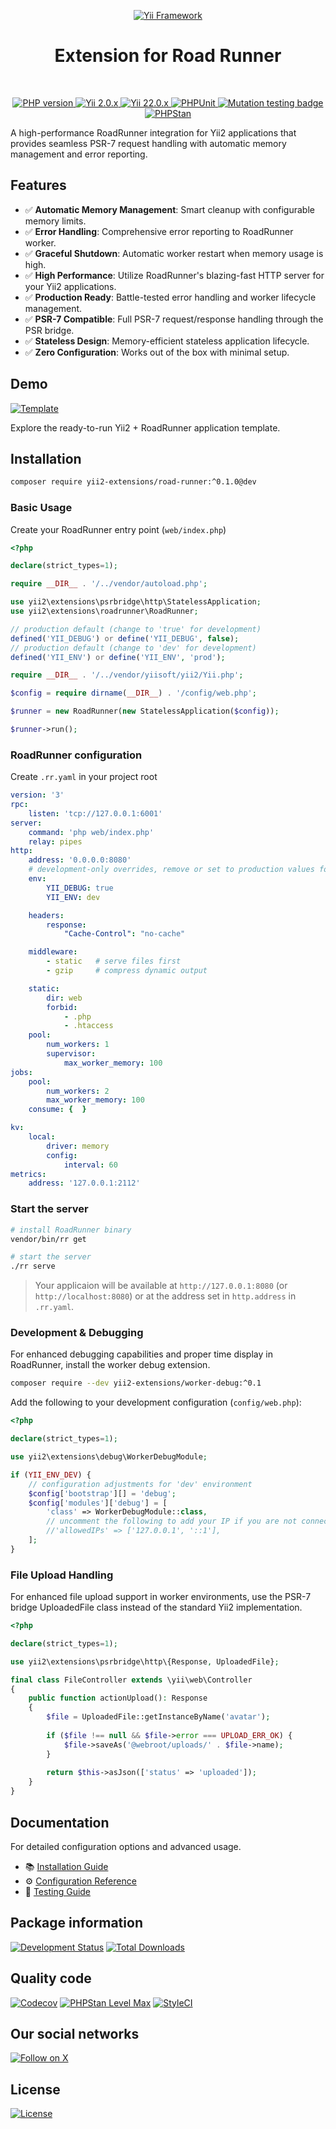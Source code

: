 <p align="center">
    <a href="https://github.com/yii2-extensions/road-runner" target="_blank">
        <img src="https://www.yiiframework.com/image/yii_logo_light.svg" alt="Yii Framework">
    </a>
    <h1 align="center">Extension for Road Runner</h1>
    <br>
</p>

<p align="center">
    <a href="https://www.php.net/releases/8.1/en.php" target="_blank">
        <img src="https://img.shields.io/badge/%3E%3D8.1-777BB4.svg?style=for-the-badge&logo=php&logoColor=white" alt="PHP version">
    </a>
    <a href="https://github.com/yiisoft/yii2/tree/2.0.53" target="_blank">
        <img src="https://img.shields.io/badge/2.0.x-0073AA.svg?style=for-the-badge&logo=yii&logoColor=white" alt="Yii 2.0.x">
    </a>
    <a href="https://github.com/yiisoft/yii2/tree/22.0" target="_blank">
        <img src="https://img.shields.io/badge/22.0.x-0073AA.svg?style=for-the-badge&logo=yii&logoColor=white" alt="Yii 22.0.x">
    </a>
    <a href="https://github.com/yii2-extensions/road-runner/actions/workflows/build.yml" target="_blank">
        <img src="https://img.shields.io/github/actions/workflow/status/yii2-extensions/road-runner/build.yml?style=for-the-badge&label=PHPUnit" alt="PHPUnit">
    </a>
    <a href="https://dashboard.stryker-mutator.io/reports/github.com/yii2-extensions/road-runner/main" target="_blank">
        <img src="https://img.shields.io/endpoint?style=for-the-badge&url=https%3A%2F%2Fbadge-api.stryker-mutator.io%2Fgithub.com%2Fyii2-extensions%2Froad-runner%2Fmain" alt="Mutation testing badge">
    </a>
    <a href="https://github.com/yii2-extensions/road-runner/actions/workflows/static.yml" target="_blank">
        <img src="https://img.shields.io/github/actions/workflow/status/yii2-extensions/road-runner/static.yml?style=for-the-badge&label=PHPStan" alt="PHPStan">
    </a>
</p>

A high-performance RoadRunner integration for Yii2 applications that provides seamless PSR-7 request handling with 
automatic memory management and error reporting.

## Features

- ✅ **Automatic Memory Management**: Smart cleanup with configurable memory limits.
- ✅ **Error Handling**: Comprehensive error reporting to RoadRunner worker.
- ✅ **Graceful Shutdown**: Automatic worker restart when memory usage is high.
- ✅ **High Performance**: Utilize RoadRunner's blazing-fast HTTP server for your Yii2 applications.
- ✅ **Production Ready**: Battle-tested error handling and worker lifecycle management.
- ✅ **PSR-7 Compatible**: Full PSR-7 request/response handling through the PSR bridge.
- ✅ **Stateless Design**: Memory-efficient stateless application lifecycle.
- ✅ **Zero Configuration**: Works out of the box with minimal setup.

## Demo

[![Template](https://img.shields.io/badge/Template-App%20Basic-74AA9C?style=for-the-badge&logo=yii&logoColor=white)](https://github.com/yii2-extensions/app-basic/tree/road-runner)

Explore the ready-to-run Yii2 + RoadRunner application template.


## Installation

```bash
composer require yii2-extensions/road-runner:^0.1.0@dev
```

### Basic Usage

Create your RoadRunner entry point (`web/index.php`)
```php
<?php

declare(strict_types=1);

require __DIR__ . '/../vendor/autoload.php';

use yii2\extensions\psrbridge\http\StatelessApplication;
use yii2\extensions\roadrunner\RoadRunner;

// production default (change to 'true' for development)
defined('YII_DEBUG') or define('YII_DEBUG', false);
// production default (change to 'dev' for development)
defined('YII_ENV') or define('YII_ENV', 'prod');

require __DIR__ . '/../vendor/yiisoft/yii2/Yii.php';

$config = require dirname(__DIR__) . '/config/web.php';

$runner = new RoadRunner(new StatelessApplication($config));

$runner->run();
```

### RoadRunner configuration

Create `.rr.yaml` in your project root
```yaml
version: '3'
rpc:
    listen: 'tcp://127.0.0.1:6001'
server:
    command: 'php web/index.php'
    relay: pipes
http:
    address: '0.0.0.0:8080'
    # development-only overrides, remove or set to production values for deploys
    env:
        YII_DEBUG: true
        YII_ENV: dev    

    headers:
        response:
            "Cache-Control": "no-cache"

    middleware:
        - static   # serve files first
        - gzip     # compress dynamic output

    static:
        dir: web
        forbid:
            - .php
            - .htaccess
    pool:
        num_workers: 1
        supervisor:
            max_worker_memory: 100
jobs:
    pool:
        num_workers: 2
        max_worker_memory: 100
    consume: {  }

kv:
    local:
        driver: memory
        config:
            interval: 60
metrics:
    address: '127.0.0.1:2112'
```

### Start the server

```bash
# install RoadRunner binary
vendor/bin/rr get

# start the server
./rr serve
```

> Your applicaion will be available at `http://127.0.0.1:8080` (or `http://localhost:8080`) or at the address set in 
`http.address` in `.rr.yaml`.

### Development & Debugging

For enhanced debugging capabilities and proper time display in RoadRunner, install the worker debug extension.

```bash
composer require --dev yii2-extensions/worker-debug:^0.1
```

Add the following to your development configuration (`config/web.php`):

```php
<?php

declare(strict_types=1);

use yii2\extensions\debug\WorkerDebugModule;

if (YII_ENV_DEV) {
    // configuration adjustments for 'dev' environment
    $config['bootstrap'][] = 'debug';
    $config['modules']['debug'] = [
        'class' => WorkerDebugModule::class,
        // uncomment the following to add your IP if you are not connecting from localhost.
        //'allowedIPs' => ['127.0.0.1', '::1'],
    ];
}
```

### File Upload Handling

For enhanced file upload support in worker environments, use the PSR-7 bridge UploadedFile class instead of the standard 
Yii2 implementation.

```php
<?php

declare(strict_types=1);

use yii2\extensions\psrbridge\http\{Response, UploadedFile};

final class FileController extends \yii\web\Controller
{
    public function actionUpload(): Response
    {
        $file = UploadedFile::getInstanceByName('avatar');
        
        if ($file !== null && $file->error === UPLOAD_ERR_OK) {
            $file->saveAs('@webroot/uploads/' . $file->name);
        }
        
        return $this->asJson(['status' => 'uploaded']);
    }
}
```

## Documentation

For detailed configuration options and advanced usage.
- 📚 [Installation Guide](docs/installation.md)
- ⚙️ [Configuration Reference](docs/configuration.md) 
- 🧪 [Testing Guide](docs/testing.md)

## Package information

[![Development Status](https://img.shields.io/badge/Status-Dev-orange.svg?style=for-the-badge&logo=packagist&logoColor=white)](https://packagist.org/packages/yii2-extensions/road-runner)
[![Total Downloads](https://img.shields.io/packagist/dt/yii2-extensions/road-runner.svg?style=for-the-badge&logo=packagist&logoColor=white&label=Downloads)](https://packagist.org/packages/yii2-extensions/road-runner)

## Quality code

[![Codecov](https://img.shields.io/codecov/c/github/yii2-extensions/road-runner.svg?style=for-the-badge&logo=codecov&logoColor=white&label=Coverage)](https://codecov.io/github/yii2-extensions/road-runner)
[![PHPStan Level Max](https://img.shields.io/badge/PHPStan-Level%20Max-4F5D95.svg?style=for-the-badge&logo=php&logoColor=white)](https://github.com/yii2-extensions/road-runner/actions/workflows/static.yml)
[![StyleCI](https://img.shields.io/badge/StyleCI-Passed-44CC11.svg?style=for-the-badge&logo=styleci&logoColor=white)](https://github.styleci.io/repos/1029366421?branch=main)

## Our social networks

[![Follow on X](https://img.shields.io/badge/-Follow%20on%20X-1DA1F2.svg?style=for-the-badge&logo=x&logoColor=white&labelColor=000000)](https://x.com/Terabytesoftw)

## License

[![License](https://img.shields.io/github/license/yii2-extensions/road-runner?style=for-the-badge&logo=opensourceinitiative&logoColor=white&labelColor=333333)](LICENSE.md)
